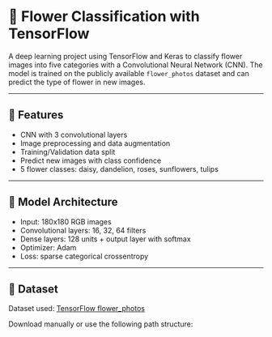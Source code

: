 # 🌸 Flower Classification with TensorFlow

A deep learning project using TensorFlow and Keras to classify flower images into five categories with a Convolutional Neural Network (CNN). The model is trained on the publicly available `flower_photos` dataset and can predict the type of flower in new images.

---

## 📌 Features

- CNN with 3 convolutional layers
- Image preprocessing and data augmentation
- Training/Validation data split
- Predict new images with class confidence
- 5 flower classes: daisy, dandelion, roses, sunflowers, tulips

---

## 🧠 Model Architecture

- Input: 180x180 RGB images
- Convolutional layers: 16, 32, 64 filters
- Dense layers: 128 units + output layer with softmax
- Optimizer: Adam
- Loss: sparse categorical crossentropy

---

## 📂 Dataset

Dataset used: [TensorFlow flower_photos](https://www.tensorflow.org/datasets/catalog/tf_flowers)

Download manually or use the following path structure:
